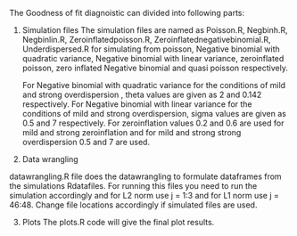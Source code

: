 The Goodness of fit diagnoistic can divided into following parts:
1. Simulation files
   The simulation files are named as Poisson.R, Negbinh.R, Negbinlin.R, Zeroinflatedpoisson.R, Zeroinflatednegativebinomial.R, Underdispersed.R for simulating from poisson, Negative binomial with quadratic
   variance, Negative binomial with linear variance, zeroinflated poisson, zero inflated Negative binomial and quasi poisson respectively.

   For Negative binomial with quadratic variance for the conditions of mild and strong overdispersion , theta values are given as 2 and 0.142 respectively.
   For Negative binomial with linear variance for the conditions of mild and strong overdispersion, sigma values are given as 0.5 and 7 respectively.
   For zeroinflation values 0.2 and 0.6 are used for mild and strong zeroinflation and for mild and strong strong overdispersion 0.5 and 7 are used.
2. Data wrangling
   
datawrangling.R file does the datawrangling to formulate dataframes from the simulations Rdatafiles. For running this files you need to run the simulation accordingly and for L2 norm use j = 1:3 and for L1 norm use j = 46:48. Change file locations accordingly if simulated files are used.

3. Plots
   The plots.R code will give the final plot results. 
